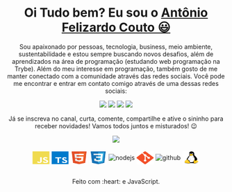 <div>
  
  <h1 align="center">
    Oi Tudo bem? Eu sou o 
    <a href="https://www.linkedin.com/in/tonyfelizardo/">Antônio Felizardo Couto 😃️</a>
  </h1>
  
  <p align="center">
    Sou apaixonado por pessoas, tecnologia, business, meio ambiente, sustentabilidade e estou sempre buscando novos desafios, além de aprendizados na área de programação (estudando web programação na Trybe). Além do meu interesse em programação, também gosto de me manter conectado com a comunidade através das redes sociais. Você pode me encontrar e entrar em contato comigo através de uma dessas redes sociais:
<div align="center">
  <a href="https://www.youtube.com/@tonyfelizardo" target="_blank"><img src="https://img.shields.io/badge/YouTube-FF0000?style=for-the-badge&logo=youtube&logoColor=white" target="_blank"></a>
  <a href="https://www.instagram.com/antoniofelizardocouto/" target="_blank"><img src="https://img.shields.io/badge/-Instagram-%23E4405F?style=for-the-badge&logo=instagram&logoColor=white" target="_blank"></a>
  <a href="https://www.linkedin.com/in/tonyfelizardo/" target="_blank"><img src="https://img.shields.io/badge/-LinkedIn-%230077B5?style=for-the-badge&logo=linkedin&logoColor=white" target="_blank"></a> 
  <a href="mailto:antoniofelizardocouto@gmail.com"><img src="https://img.shields.io/badge/-Gmail-%23333?style=for-the-badge&logo=gmail&logoColor=white" target="_blank"></a>
</div>

  </p>
  
  <p align="center">
    Já se inscreva no canal, curta, comente, compartilhe e ative o sininho para receber novidades!
    Vamos todos juntos e misturados! 😉️
  </p>
  
</div>

<div align="center">
  <a href="https://github.com/tonyfelizardo">
    <img height="150em" src="https://github-readme-stats.vercel.app/api?username=tonyfelizardo&count_private=true&include_all_commits=true&show_icons=true&theme=dracula&hide_border=false&show_owner=true"/>
  </a>
</div>



<div align="center" valign="top"><br>
  <img align="center" alt="Js" height="30" width="40" src="https://raw.githubusercontent.com/devicons/devicon/master/icons/javascript/javascript-plain.svg">
  <img align="center" alt="Ts" height="30" width="40" src="https://raw.githubusercontent.com/devicons/devicon/master/icons/typescript/typescript-plain.svg">
  <img align="center" alt="HTML" height="30" width="40" src="https://raw.githubusercontent.com/devicons/devicon/master/icons/html5/html5-original.svg">
  <img align="center" alt="CSS" height="30" width="40" src="https://raw.githubusercontent.com/devicons/devicon/master/icons/css3/css3-original.svg">
  <img align="center" alt="nodejs" height="30" width="40" src="https://cdn.worldvectorlogo.com/logos/nodejs-icon.svg">
  <img align="center" alt="git" height="30" width="40" src="https://raw.githubusercontent.com/devicons/devicon/master/icons/git/git-original.svg">
  <img align="center" alt="github" height="30" width="40" src="https://github.com/fluidicon.png" />
  <img align="center" alt="linux" height="30" width="40" src="https://raw.githubusercontent.com/devicons/devicon/master/icons/linux/linux-original.svg">
</div><br>



<div align="center">
  <p>Feito com :heart: e JavaScript.</p>
</div>
